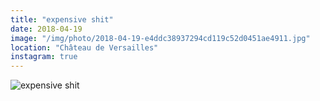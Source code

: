 ```yaml
---
title: "expensive shit"
date: 2018-04-19
image: "/img/photo/2018-04-19-e4ddc38937294cd119c52d0451ae4911.jpg"
location: "Château de Versailles"
instagram: true
---
```


![expensive shit](/img/photo/2018-04-19-e4ddc38937294cd119c52d0451ae4911.jpg)
